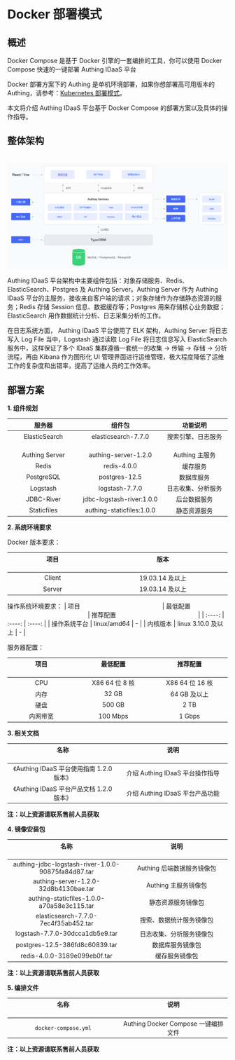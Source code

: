 # Docker 部署模式

<LastUpdated/>


## 概述

Docker Compose 是基于 Docker 引擎的一套编排的工具，你可以使用 Docker Compose 快速的一键部署 Authing IDaaS 平台

Docker 部署方案下的 Authing 是单机环境部署，如果你想部署高可用版本的 Authing，请参考：[Kubernetes 部署模式](./kubernetes.md)。

本文将介绍 Authing IDaaS 平台基于 Docker Compose 的部署方案以及具体的操作指导。

## 整体架构

<img src="./images/docker.png" style="margin-top: 20px;" class="md-img-padding" />

Authing IDaaS 平台架构中主要组件包括：对象存储服务、Redis、ElasticSearch、Postgres 及 Authing Server。Authing Server 作为 Authing IDaaS 平台的主服务，接收来自客户端的请求；对象存储作为存储静态资源的服务；Redis 存储 Session 信息、数据缓存等；Postgres 用来存储核心业务数据；ElasticSearch 用作数据统计分析、日志采集分析的工作。

在日志系统方面， Authing IDaaS 平台使用了 ELK 架构，Authing Server 将日志写入 Log File 当中，Logstash 通过读取 Log File 将日志信息写入 ElasticSearch 服务中，这样保证了多个 IDaaS 集群遵循一套统一的收集 -> 传输 -> 存储 -> 分析流程，再由 Kibana 作为图形化 UI 管理界面进行运维管理，极大程度降低了运维工作的复杂度和出错率，提高了运维人员的工作效率。

## 部署方案

**1. 组件规划**

|                         服务器                         |                            组件包                            |                          功能说明                           |
| :----------------------------------------------------: | :----------------------------------------------------------: | :---------------------------------------------------------: |
| ElasticSearch<img width=180 class="md-table-padding"/> | elasticsearch-7.7.0<img width=180 class="md-table-padding"/> | 搜索引擎、日志服务<img width=180 class="md-table-padding"/> |
|                     Authing Server                     |                     authing-server-1.2.0                     |                       Authing 主服务                        |
|                         Redis                          |                         redis-4.0.0                          |                          缓存服务                           |
|                       PostgreSQL                       |                        postgres-12.5                         |                         数据库服务                          |
|                        Logstash                        |                        logstash-7.7.0                        |                     日志收集、分析服务                      |
|                       JDBC-River                       |                  jdbc-logstash-river:1.0.0                   |                        后台数据服务                         |
|                      Staticfiles                       |                  authing-staticfiles:1.0.0                   |                        静态资源服务                         |

**2. 系统环境要求**

Docker 版本要求：

| 项目 <img width=350 class="md-table-padding"/> | 版本 <img width=530 class="md-table-padding"/> |
| :--------------------------------------------: | :--------------------------------------------: |
|                     Client                     |                19.03.14 及以上                 |
|                     Server                     |                19.03.14 及以上                 |

操作系统环境要求：
| 项目 <img width=180 class="md-table-padding"/> | 最低配置 <img width=180 class="md-table-padding"/> | 推荐配置 <img width=180 class="md-table-padding"/> |
| :----: | :----: | :----: |
| 操作系统平台 | linux/amd64 | - |
| 内核版本 | linux 3.10.0 及以上 | - |

服务器配置：

| 项目 <img width=180 class="md-table-padding"/> | 最低配置<img width=180 class="md-table-padding"/> | 推荐配置 <img width=180 class="md-table-padding"/> |
| :--------------------------------------------: | :-----------------------------------------------: | :------------------------------------------------: |
|                      CPU                       |                  X86 64 位 8 核                   |                  X86 64 位 16 核                   |
|                      内存                      |                       32 GB                       |                    64 GB 及以上                    |
|                      硬盘                      |                      500 GB                       |                        2 TB                        |
|                    内网带宽                    |                     100 Mbps                      |                       1 Gbps                       |

**3. 相关文档**

| 名称 <img width=350 class="md-table-padding"/> | 说明 <img width=350 class="md-table-padding"/> |
| :--------------------------------------------: | :--------------------------------------------: |
|   《Authing IDaaS 平台使用指南 1.2.0 版本》    |        介绍 Authing IDaaS 平台操作指导         |
|   《Authing IDaaS 平台产品文档 1.2.0 版本》    |        介绍 Authing IDaaS 平台产品功能         |

**注：以上资源请联系售前人员获取**

**4. 镜像安装包**

|   名称 <img width=350 class="md-table-padding"/>   | 说明 <img width=350 class="md-table-padding"/> |
| :------------------------------------------------: | :--------------------------------------------: |
| authing-jdbc-logstash-river-1.0.0-90875fa84d87.tar |           Authing 后端数据服务镜像包           |
|       authing-server-1.2.0-32d8b4130bae.tar        |              Authing 主服务镜像包              |
|     authing-staticfiles-1.0.0-a70a58e3c115.tar     |               静态资源服务镜像包               |
|        elasticsearch-7.7.0-7ec4f35ab452.tar        |            搜索、数据统计服务镜像包            |
|          logstash-7.7.0-30dcca1db5e9.tar           |            日志收集、分析服务镜像包            |
|           postgres-12.5-386fd8c60839.tar           |                数据库服务镜像包                |
|            redis-4.0.0-3189e099eb0f.tar            |                 缓存服务镜像包                 |

**注：以上资源请联系售前人员获取**

**5. 编排文件**

| 名称 <img width=350 class="md-table-padding"/> | 说明 <img width=350 class="md-table-padding"/> |
| :--------------------------------------------: | :--------------------------------------------: |
|               `docker-compose.yml`               |      Authing Docker Compose 一键编排文件       |

**注：以上资源请联系售前人员获取**
